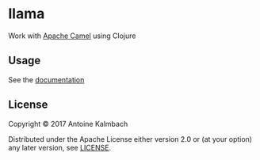 # llama

Work with [Apache Camel](http://camel.apache.org) using Clojure

## Usage

See the [documentation](https://ane.github.io/llama/)

## License

Copyright © 2017 Antoine Kalmbach

Distributed under the Apache License either version 2.0 or (at
your option) any later version, see [LICENSE](./LICENSE).
